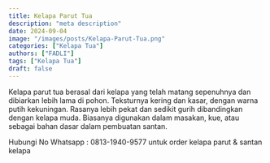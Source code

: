 ```yaml
---
title: Kelapa Parut Tua
description: "meta description"
date: 2024-09-04
image: "/images/posts/Kelapa-Parut-Tua.png"
categories: ["Kelapa Tua"]
authors: ["FADLI"]
tags: ["Kelapa Tua"]
draft: false
---
```


Kelapa parut tua berasal dari kelapa yang telah matang sepenuhnya dan dibiarkan lebih lama di pohon. Teksturnya kering dan kasar, dengan warna putih kekuningan. Rasanya lebih pekat dan sedikit gurih dibandingkan dengan kelapa muda. Biasanya digunakan dalam masakan, kue, atau sebagai bahan dasar dalam pembuatan santan.

Hubungi No Whatsapp : 0813-1940-9577 untuk order kelapa parut & santan kelapa
